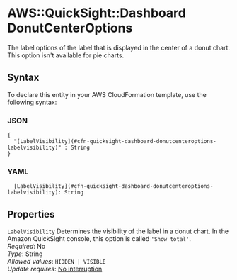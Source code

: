 # AWS::QuickSight::Dashboard DonutCenterOptions<a name="aws-properties-quicksight-dashboard-donutcenteroptions"></a>

The label options of the label that is displayed in the center of a donut chart\. This option isn't available for pie charts\.

## Syntax<a name="aws-properties-quicksight-dashboard-donutcenteroptions-syntax"></a>

To declare this entity in your AWS CloudFormation template, use the following syntax:

### JSON<a name="aws-properties-quicksight-dashboard-donutcenteroptions-syntax.json"></a>

```
{
  "[LabelVisibility](#cfn-quicksight-dashboard-donutcenteroptions-labelvisibility)" : String
}
```

### YAML<a name="aws-properties-quicksight-dashboard-donutcenteroptions-syntax.yaml"></a>

```
  [LabelVisibility](#cfn-quicksight-dashboard-donutcenteroptions-labelvisibility): String
```

## Properties<a name="aws-properties-quicksight-dashboard-donutcenteroptions-properties"></a>

`LabelVisibility` <a name="cfn-quicksight-dashboard-donutcenteroptions-labelvisibility"></a>
Determines the visibility of the label in a donut chart\. In the Amazon QuickSight console, this option is called `'Show total'`\.  
_Required_: No  
_Type_: String  
_Allowed values_: `HIDDEN | VISIBLE`  
_Update requires_: [No interruption](https://docs.aws.amazon.com/AWSCloudFormation/latest/UserGuide/using-cfn-updating-stacks-update-behaviors.html#update-no-interrupt)
